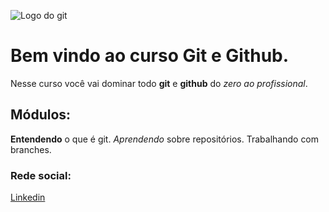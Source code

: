 ![Logo do git](https://encrypted-tbn0.gstatic.com/images?q=tbn:ANd9GcRi5MvcOwvHWdojj2G2kzIAJbcy8ALxe3mSAw&usqp=CAU)

# Bem vindo ao curso Git e Github.
Nesse curso você vai dominar todo **git** e **github** do _zero ao profissional_.

## Módulos:
**Entendendo** o que é git.
_Aprendendo_ sobre repositórios.
Trabalhando com branches.

### Rede social:
[Linkedin](https://www.linkedin.com/in/leandrosilvaserpa/)
